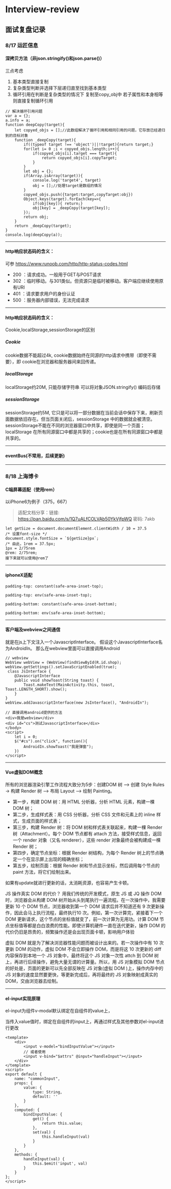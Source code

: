 # Interview-review
## 面试复盘记录
### 8/17 运匠信息
#### 深拷贝方法（非json.stringify()和json.parse()）
三点考虑
1. 基本类型直接复制
2. 复杂类型判断并选择下层递归直至找到基本类型
3. 循环引用在判断是复杂类型的情况下 复制至copy_obj中 若子属性和本身相等 则直接复制循环引用
```
// 解决循环引用问题
var a = {};
a.info = a;
function deepCopy(target){
    let copyed_objs = [];//此数组解决了循环引用和相同引用的问题，它存放已经递归到的目标对象
    function _deepCopy(target){
        if((typeof target !== 'object')||!target){return target;}
        for(let i= 0 ;i < copyed_objs.length;i++){
            if(copyed_objs[i].target === target){
                return copyed_objs[i].copyTarget;
            }
        }
        let obj = {};
        if(Array.isArray(target)){
            console.log('target4', target)
            obj = [];//处理target是数组的情况
        }
        copyed_objs.push({target:target,copyTarget:obj})
        Object.keys(target).forEach(key=>{
            if(obj[key]){ return;}
            obj[key] = _deepCopy(target[key]);
        });
        return obj;
    }
    return _deepCopy(target);
}
console.log(deepCopy(a));
```
----
#### http响应状态码的含义：
可参 https://www.runoob.com/http/http-status-codes.html
+ 200 ：请求成功。一般用于GET与POST请求
+ 302 ：临时移动。与301类似。但资源只是临时被移动。客户端应继续使用原有URI
+ 401 ：请求要求用户的身份认证
+ 500 ：服务器内部错误，无法完成请求
----
#### http响应状态码的含义：
Cookie,localStorage,sessionStorage的区别
##### Cookie
cookie数据不能超过4k, cookie数据始终在同源的http请求中携带（即使不需要），即 cookie在浏览器和服务器间来回传递。
##### localStorage
localStorage约20M, 只能存储字符串 可以将对象JSON.stringify() 编码后存储
##### sessionStorage
sessionStorage约5M, 它只是可以将一部分数据在当前会话中保存下来，刷新页面数据依旧存在。但当页面关闭后，sessionStorage 中的数据就会被清空。
sessionStorage不能在不同的浏览器窗口中共享，即使是同一个页面；localStorage 在所有同源窗口中都是共享的；cookie也是在所有同源窗口中都是共享的。

----
#### eventBus(不常用，后续更新)

----
### 8/18 上海博卡
#### C端屏幕适配（使用rem）
以iPhone6为例子（375，667）
>适配文档分享：链接: https://pan.baidu.com/s/1Q7uALfCOLVAb50YkVjfpWQ  密码: 7akb
```
let getSize = document.documentElement.clientWidth / 10 = 37.5
/* 设置font-size */
document.style.fontSize = `${getSize}px`;
/* 由此，1rem = 37.5px;
1px = 2/75rem
@rem: 2/75rem;
接下来就可以使用@rem了
```
----
#### iphoneX适配
    padding-top: constant(safe-area-inset-top);

    padding-top: env(safe-area-inset-top);
    
    padding-bottom: constant(safe-area-inset-bottom);
    
    padding-bottom: env(safe-area-inset-bottom);
----
#### 客户端及webview之间通信
就是在js上下文注入一个JavascriptInterface。
假设这个JavascriptInterface名为AndroidIn。
那么在webview里面可以直接调用Android

    // webview
    WebView webView = (WebView)findViewById(R.id.shop);
    webView.getSettings().setJavaScriptEnabled(true);
     class JsInterface {
        @JavascriptInterface
        public void showToast(String toast) {
            Toast.makeText(MainActivity.this, toast, Toast.LENGTH_SHORT).show();
        }
    }
    webView.addJavascriptInterface(new JsInterface(), "AndroidIn");

    // 直接调用android提供的方法
    <div>我是webview</div>
    <div id="cs">测试JavascriptInterface</div>
    </body>
    <script>
        let i = 0;
        $("#cs").on("click", function(){
            AndroidIn.showToast("我是弹窗");
        })
    </script>
----
#### Vue虚拟DOM概念
所有的浏览器渲染引擎工作流程大致分为5步：创建DOM 树 —> 创建 Style Rules -> 构建 Render 树 —> 布局 Layout -—> 绘制 Painting。

- 第一步，构建 DOM 树：用 HTML 分析器，分析 HTML 元素，构建一棵 DOM 树；
- 第二步，生成样式表：用 CSS 分析器，分析 CSS 文件和元素上的 inline 样式，生成页面的样式表；
- 第三步，构建 Render 树：将 DOM 树和样式表关联起来，构建一棵 Render 树（Attachment）。每个 DOM 节点都有 attach 方法，接受样式信息，返回一个 render 对象（又名 renderer），这些 render 对象最终会被构建成一棵 Render 树；
- 第四步，确定节点坐标：根据 Render 树结构，为每个 Render 树上的节点确定一个在显示屏上出现的精确坐标；
- 第五步，绘制页面：根据 Render 树和节点显示坐标，然后调用每个节点的 paint 方法，将它们绘制出来。

如果有update就进行更新的话，太消耗资源，也容易产生卡顿。

JS 操作真实 DOM 的代价？ 
用我们传统的开发模式，原生 JS 或 JQ 操作 DOM 时，浏览器会从构建 DOM 树开始从头到尾执行一遍流程。在一次操作中，我需要更新 10 个 DOM 节点，浏览器收到第一个 DOM 请求后并不知道还有 9 次更新操作，因此会马上执行流程，最终执行10 次。例如，第一次计算完，紧接着下一个 DOM 更新请求，这个节点的坐标值就变了，前一次计算为无用功。计算 DOM 节点坐标值等都是白白浪费的性能。即使计算机硬件一直在迭代更新，操作 DOM 的代价仍旧是昂贵的，频繁操作还是会出现页面卡顿，影响用户体验
                 
虚拟 DOM 就是为了解决浏览器性能问题而被设计出来的。若一次操作中有 10 次更新 DOM 的动作，虚拟 DOM 不会立即操作 DOM，而是将这 10 次更新的 diff 内容保存到本地一个 JS 对象中，最终将这个 JS 对象一次性 attch 到 DOM 树上，再进行后续操作，避免大量无谓的计算量。所以，用 JS 对象模拟 DOM 节点的好处是，页面的更新可以先全部反映在 JS 对象(虚拟 DOM )上，操作内存中的 JS 对象的速度显然要更快，等更新完成后，再将最终的 JS 对象映射成真实的 DOM，交由浏览器去绘制。

----
#### el-input实现原理
el-input为组件v-modal默认绑定在自组件的value上，

当传入value值时，绑定在自组件的input上，再通过样式及其他参数对el-input进行更改

    <template>
        <div>
            <input v-model="bindInputValue"></input>
            // 或者使用
            <input v-bind="$attrs" @input="handleInput"></input>
        </div>
    </template>
    <script>
    export default {
        name: "commonInput",
        props: {
            value: {
                type: String,
                default: ''
            }
        },
        computed: {
            bindInputValue: {
                get() {
                    return this.value;
                },
                set(val) {
                    this.handleInput(val)
                }
            }
        },
        methods: {
            handleInput(val) {
                this.$emit('input', val)
            }
        }
    };
    </script>
